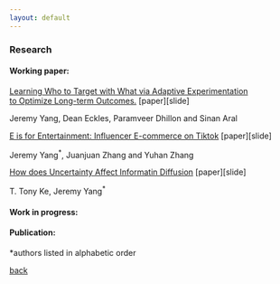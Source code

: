 ```yaml
---
layout: default
---
```


### Research

#### Working paper:

<ins>Learning Who to Target with What via Adaptive Experimentation </br> to Optimize Long-term Outcomes.</ins> [paper][slide]

Jeremy Yang, Dean Eckles, Paramveer Dhillon and Sinan Aral

<ins>E is for Entertainment: Influencer E-commerce on Tiktok</ins> [paper][slide]

Jeremy Yang<sup>*</sup>, Juanjuan Zhang and Yuhan Zhang

<ins>How does Uncertainty Affect Informatin Diffusion</ins> [paper][slide]

T. Tony Ke, Jeremy Yang<sup>*</sup> 

#### Work in progress:

#### Publication:


*authors listed in alphabetic order



[back](./)
